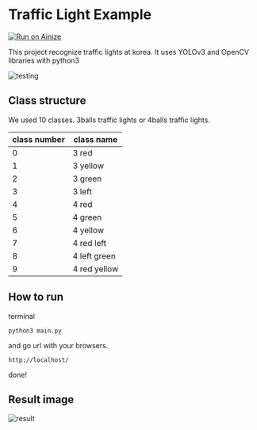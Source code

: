 # Traffic Light Example
[![Run on Ainize](https://ainize.ai/images/run_on_ainize_button.svg)](https://ainize.web.app/redirect?git_repo=https://github.com/bakjiho/TrafficLightExample)

This project recognize traffic lights at korea.
It uses YOLOv3 and OpenCV libraries with python3

![testing](https://user-images.githubusercontent.com/6459539/103330330-5a006780-4aa4-11eb-93f6-8a57aa2b5beb.gif)


## Class structure
We used 10 classes. 3balls traffic lights or 4balls traffic lights.

|class number|class name|
|----|----|
|0|3 red|
|1|3 yellow|
|2|3 green|
|3|3 left|
|4|4 red|
|5|4 green|
|6|4 yellow|
|7|4 red left|
|8|4 left green|
|9|4 red yellow|

## How to run
terminal
```
python3 main.py
```
and go url with your browsers.
```
http://localhost/
```
done!

## Result image
![result](https://user-images.githubusercontent.com/6459539/103330379-99c74f00-4aa4-11eb-91ea-507878e788d4.jpg)
